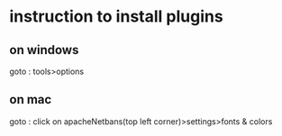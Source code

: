 # instruction to install plugins

## on windows

goto : tools>options

## on mac

goto : click on apacheNetbans(top left corner)>settings>fonts & colors
